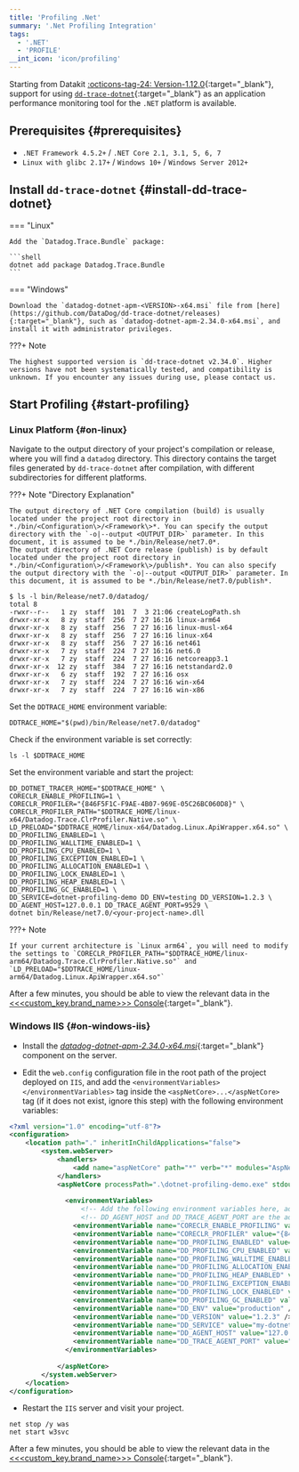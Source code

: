 ```yaml
---
title: 'Profiling .Net'
summary: '.Net Profiling Integration'
tags:
  - '.NET'
  - 'PROFILE'
__int_icon: 'icon/profiling'
---
```


Starting from Datakit [:octicons-tag-24: Version-1.12.0](../datakit/changelog.md#cl-1.12.0){:target="_blank"}, support for using [`dd-trace-dotnet`](https://github.com/DataDog/dd-trace-dotnet){:target="_blank"} as an application performance monitoring tool for the `.NET` platform is available.

## Prerequisites {#prerequisites}

- `.NET Framework 4.5.2+` / `.NET Core 2.1, 3.1, 5, 6, 7`
- `Linux with glibc 2.17+` / `Windows 10+` / `Windows Server 2012+`

## Install `dd-trace-dotnet` {#install-dd-trace-dotnet}

<!-- markdownlint-disable MD046 -->
=== "Linux"

    Add the `Datadog.Trace.Bundle` package:

    ```shell
    dotnet add package Datadog.Trace.Bundle
    ```

=== "Windows"

    Download the `datadog-dotnet-apm-<VERSION>-x64.msi` file from [here](https://github.com/DataDog/dd-trace-dotnet/releases){:target="_blank"}, such as `datadog-dotnet-apm-2.34.0-x64.msi`, and install it with administrator privileges.

???+ Note

    The highest supported version is `dd-trace-dotnet v2.34.0`. Higher versions have not been systematically tested, and compatibility is unknown. If you encounter any issues during use, please contact us.
<!-- markdownlint-enable -->


## Start Profiling {#start-profiling}

### Linux Platform {#on-linux}

Navigate to the output directory of your project's compilation or release, where you will find a `datadog` directory. This directory contains the target files generated by `dd-trace-dotnet` after compilation, with different subdirectories for different platforms.

<!-- markdownlint-disable MD046 -->
???+ Note "Directory Explanation"

    The output directory of .NET Core compilation (build) is usually located under the project root directory in *./bin/<Configuration\>/<Framework\>*. You can specify the output directory with the `-o|--output <OUTPUT_DIR>` parameter. In this document, it is assumed to be *./bin/Release/net7.0*.
    The output directory of .NET Core release (publish) is by default located under the project root directory in *./bin/<Configuration\>/<Framework\>/publish*. You can also specify the output directory with the `-o|--output <OUTPUT_DIR>` parameter. In this document, it is assumed to be *./bin/Release/net7.0/publish*.
<!-- markdownlint-enable -->


```shell
$ ls -l bin/Release/net7.0/datadog/
total 8
-rwxr--r--   1 zy  staff  101  7  3 21:06 createLogPath.sh
drwxr-xr-x   8 zy  staff  256  7 27 16:16 linux-arm64
drwxr-xr-x   8 zy  staff  256  7 27 16:16 linux-musl-x64
drwxr-xr-x   8 zy  staff  256  7 27 16:16 linux-x64
drwxr-xr-x   8 zy  staff  256  7 27 16:16 net461
drwxr-xr-x   7 zy  staff  224  7 27 16:16 net6.0
drwxr-xr-x   7 zy  staff  224  7 27 16:16 netcoreapp3.1
drwxr-xr-x  12 zy  staff  384  7 27 16:16 netstandard2.0
drwxr-xr-x   6 zy  staff  192  7 27 16:16 osx
drwxr-xr-x   7 zy  staff  224  7 27 16:16 win-x64
drwxr-xr-x   7 zy  staff  224  7 27 16:16 win-x86
```

Set the `DDTRACE_HOME` environment variable:

```shell
DDTRACE_HOME="$(pwd)/bin/Release/net7.0/datadog"
```

Check if the environment variable is set correctly:

```shell
ls -l $DDTRACE_HOME
```

Set the environment variable and start the project:

```shell
DD_DOTNET_TRACER_HOME="$DDTRACE_HOME" \
CORECLR_ENABLE_PROFILING=1 \
CORECLR_PROFILER="{846F5F1C-F9AE-4B07-969E-05C26BC060D8}" \
CORECLR_PROFILER_PATH="$DDTRACE_HOME/linux-x64/Datadog.Trace.ClrProfiler.Native.so" \
LD_PRELOAD="$DDTRACE_HOME/linux-x64/Datadog.Linux.ApiWrapper.x64.so" \
DD_PROFILING_ENABLED=1 \
DD_PROFILING_WALLTIME_ENABLED=1 \
DD_PROFILING_CPU_ENABLED=1 \
DD_PROFILING_EXCEPTION_ENABLED=1 \
DD_PROFILING_ALLOCATION_ENABLED=1 \
DD_PROFILING_LOCK_ENABLED=1 \
DD_PROFILING_HEAP_ENABLED=1 \
DD_PROFILING_GC_ENABLED=1 \
DD_SERVICE=dotnet-profiling-demo DD_ENV=testing DD_VERSION=1.2.3 \
DD_AGENT_HOST=127.0.0.1 DD_TRACE_AGENT_PORT=9529 \
dotnet bin/Release/net7.0/<your-project-name>.dll
```

<!-- markdownlint-disable MD046 -->
???+ Note

    If your current architecture is `Linux arm64`, you will need to modify the settings to `CORECLR_PROFILER_PATH="$DDTRACE_HOME/linux-arm64/Datadog.Trace.ClrProfiler.Native.so"` and
    `LD_PRELOAD="$DDTRACE_HOME/linux-arm64/Datadog.Linux.ApiWrapper.x64.so"`
<!-- markdownlint-enable -->

After a few minutes, you should be able to view the relevant data in the [<<<custom_key.brand_name>>> Console](https://console.<<<custom_key.brand_main_domain>>>/tracing/profile){:target="_blank"}.

### Windows IIS {#on-windows-iis}

- Install the [*datadog-dotnet-apm-2.34.0-x64.msi*](https://github.com/DataDog/dd-trace-dotnet/releases/download/v2.34.0/datadog-dotnet-apm-2.34.0-x64.msi){:target="_blank"} component on the server.

- Edit the `web.config` configuration file in the root path of the project deployed on `IIS`, and add the `<environmentVariables></environmentVariables>` tag inside the `<aspNetCore>...</aspNetCore>` tag (if it does not exist, ignore this step) with the following environment variables:

```xml
<?xml version="1.0" encoding="utf-8"?>
<configuration>
    <location path="." inheritInChildApplications="false">
        <system.webServer>
            <handlers>
                <add name="aspNetCore" path="*" verb="*" modules="AspNetCoreModuleV2" resourceType="Unspecified" />
            </handlers>
            <aspNetCore processPath=".\dotnet-profiling-demo.exe" stdoutLogEnabled="false" stdoutLogFile=".\logs\stdout" hostingModel="InProcess">
                
              <environmentVariables>
                  <!-- Add the following environment variables here, adjust the values of DD_ENV DD_SERVICE DD_VERSION according to your actual situation -->
                  <!-- DD_AGENT_HOST and DD_TRACE_AGENT_PORT are the address and port that Datakit is listening on -->
                <environmentVariable name="CORECLR_ENABLE_PROFILING" value="1" />
                <environmentVariable name="CORECLR_PROFILER" value="{846F5F1C-F9AE-4B07-969E-05C26BC060D8}" />
                <environmentVariable name="DD_PROFILING_ENABLED" value="1" />
                <environmentVariable name="DD_PROFILING_CPU_ENABLED" value="1" />
                <environmentVariable name="DD_PROFILING_WALLTIME_ENABLED" value="1" />
                <environmentVariable name="DD_PROFILING_ALLOCATION_ENABLED" value="1" />
                <environmentVariable name="DD_PROFILING_HEAP_ENABLED" value="1" />
                <environmentVariable name="DD_PROFILING_EXCEPTION_ENABLED" value="1" />
                <environmentVariable name="DD_PROFILING_LOCK_ENABLED" value="1" />
                <environmentVariable name="DD_PROFILING_GC_ENABLED" value="1" />
                <environmentVariable name="DD_ENV" value="production" />
                <environmentVariable name="DD_VERSION" value="1.2.3" />
                <environmentVariable name="DD_SERVICE" value="my-dotnet-core-app" />
                <environmentVariable name="DD_AGENT_HOST" value="127.0.0.1" />
                <environmentVariable name="DD_TRACE_AGENT_PORT" value="9529" />
              </environmentVariables>
                
            </aspNetCore>
        </system.webServer>
    </location>
</configuration>
```

- Restart the `IIS` server and visit your project.

```shell
net stop /y was
net start w3svc
```

After a few minutes, you should be able to view the relevant data in the [<<<custom_key.brand_name>>> Console](https://console.<<<custom_key.brand_main_domain>>>/tracing/profile){:target="_blank"}.
